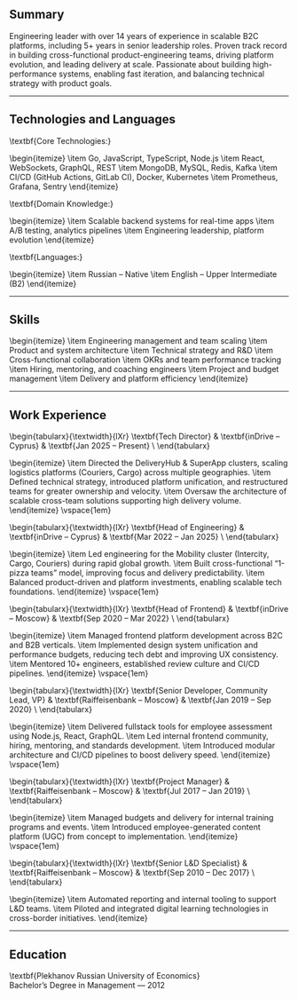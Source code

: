 ## Summary

Engineering leader with over 14 years of experience in scalable B2C platforms, including 5+ years in senior leadership roles. Proven track record in building cross-functional product-engineering teams, driving platform evolution, and leading delivery at scale. Passionate about building high-performance systems, enabling fast iteration, and balancing technical strategy with product goals.

---

## Technologies and Languages

\textbf{Core Technologies:}

\begin{itemize}
  \item Go, JavaScript, TypeScript, Node.js
  \item React, WebSockets, GraphQL, REST
  \item MongoDB, MySQL, Redis, Kafka
  \item CI/CD (GitHub Actions, GitLab CI), Docker, Kubernetes
  \item Prometheus, Grafana, Sentry
\end{itemize}

\textbf{Domain Knowledge:}

\begin{itemize}
  \item Scalable backend systems for real-time apps
  \item A/B testing, analytics pipelines
  \item Engineering leadership, platform evolution
\end{itemize}

\textbf{Languages:}

\begin{itemize}
  \item Russian – Native
  \item English – Upper Intermediate (B2)
\end{itemize}

---

## Skills

\begin{itemize}
  \item Engineering management and team scaling
  \item Product and system architecture
  \item Technical strategy and R\&D
  \item Cross-functional collaboration
  \item OKRs and team performance tracking
  \item Hiring, mentoring, and coaching engineers
  \item Project and budget management
  \item Delivery and platform efficiency
\end{itemize}

---

## Work Experience

\begin{tabularx}{\textwidth}{lXr}
\textbf{Tech Director} & \textbf{inDrive – Cyprus} & \textbf{Jan 2025 – Present} \\
\end{tabularx}

\begin{itemize}
  \item Directed the DeliveryHub \& SuperApp clusters, scaling logistics platforms (Couriers, Cargo) across multiple geographies.
  \item Defined technical strategy, introduced platform unification, and restructured teams for greater ownership and velocity.
  \item Oversaw the architecture of scalable cross-team solutions supporting high delivery volume.
\end{itemize}
\vspace{1em}

\begin{tabularx}{\textwidth}{lXr}
\textbf{Head of Engineering} & \textbf{inDrive – Cyprus} & \textbf{Mar 2022 – Jan 2025} \\
\end{tabularx}

\begin{itemize}
  \item Led engineering for the Mobility cluster (Intercity, Cargo, Couriers) during rapid global growth.
  \item Built cross-functional “1-pizza teams” model, improving focus and delivery predictability.
  \item Balanced product-driven and platform investments, enabling scalable tech foundations.
\end{itemize}
\vspace{1em}

\begin{tabularx}{\textwidth}{lXr}
\textbf{Head of Frontend} & \textbf{inDrive – Moscow} & \textbf{Sep 2020 – Mar 2022} \\
\end{tabularx}

\begin{itemize}
  \item Managed frontend platform development across B2C and B2B verticals.
  \item Implemented design system unification and performance budgets, reducing tech debt and improving UX consistency.
  \item Mentored 10+ engineers, established review culture and CI/CD pipelines.
\end{itemize}
\vspace{1em}

\begin{tabularx}{\textwidth}{lXr}
\textbf{Senior Developer, Community Lead, VP} & \textbf{Raiffeisenbank – Moscow} & \textbf{Jan 2019 – Sep 2020} \\
\end{tabularx}

\begin{itemize}
  \item Delivered fullstack tools for employee assessment using Node.js, React, GraphQL.
  \item Led internal frontend community, hiring, mentoring, and standards development.
  \item Introduced modular architecture and CI/CD pipelines to boost delivery speed.
\end{itemize}
\vspace{1em}

\begin{tabularx}{\textwidth}{lXr}
\textbf{Project Manager} & \textbf{Raiffeisenbank – Moscow} & \textbf{Jul 2017 – Jan 2019} \\
\end{tabularx}

\begin{itemize}
  \item Managed budgets and delivery for internal training programs and events.
  \item Introduced employee-generated content platform (UGC) from concept to implementation.
\end{itemize}
\vspace{1em}

\begin{tabularx}{\textwidth}{lXr}
\textbf{Senior L\&D Specialist} & \textbf{Raiffeisenbank – Moscow} & \textbf{Sep 2010 – Dec 2017} \\
\end{tabularx}

\begin{itemize}
  \item Automated reporting and internal tooling to support L\&D teams.
  \item Piloted and integrated digital learning technologies in cross-border initiatives.
\end{itemize}

---

## Education

\textbf{Plekhanov Russian University of Economics}  
Bachelor’s Degree in Management — 2012
